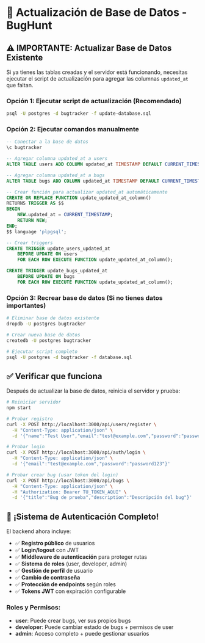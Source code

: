 # 🔄 Actualización de Base de Datos - BugHunt

## ⚠️ IMPORTANTE: Actualizar Base de Datos Existente

Si ya tienes las tablas creadas y el servidor está funcionando, necesitas ejecutar el script de actualización para agregar las columnas `updated_at` que faltan.

### Opción 1: Ejecutar script de actualización (Recomendado)
```bash
psql -U postgres -d bugtracker -f update-database.sql
```

### Opción 2: Ejecutar comandos manualmente
```sql
-- Conectar a la base de datos
\c bugtracker

-- Agregar columna updated_at a users
ALTER TABLE users ADD COLUMN updated_at TIMESTAMP DEFAULT CURRENT_TIMESTAMP;

-- Agregar columna updated_at a bugs  
ALTER TABLE bugs ADD COLUMN updated_at TIMESTAMP DEFAULT CURRENT_TIMESTAMP;

-- Crear función para actualizar updated_at automáticamente
CREATE OR REPLACE FUNCTION update_updated_at_column()
RETURNS TRIGGER AS $$
BEGIN
    NEW.updated_at = CURRENT_TIMESTAMP;
    RETURN NEW;
END;
$$ language 'plpgsql';

-- Crear triggers
CREATE TRIGGER update_users_updated_at 
    BEFORE UPDATE ON users 
    FOR EACH ROW EXECUTE FUNCTION update_updated_at_column();

CREATE TRIGGER update_bugs_updated_at 
    BEFORE UPDATE ON bugs 
    FOR EACH ROW EXECUTE FUNCTION update_updated_at_column();
```

### Opción 3: Recrear base de datos (Si no tienes datos importantes)
```bash
# Eliminar base de datos existente
dropdb -U postgres bugtracker

# Crear nueva base de datos
createdb -U postgres bugtracker

# Ejecutar script completo
psql -U postgres -d bugtracker -f database.sql
```

## ✅ Verificar que funciona

Después de actualizar la base de datos, reinicia el servidor y prueba:

```bash
# Reiniciar servidor
npm start

# Probar registro
curl -X POST http://localhost:3000/api/users/register \
  -H "Content-Type: application/json" \
  -d '{"name":"Test User","email":"test@example.com","password":"password123"}'

# Probar login
curl -X POST http://localhost:3000/api/auth/login \
  -H "Content-Type: application/json" \
  -d '{"email":"test@example.com","password":"password123"}'

# Probar crear bug (usar token del login)
curl -X POST http://localhost:3000/api/bugs \
  -H "Content-Type: application/json" \
  -H "Authorization: Bearer TU_TOKEN_AQUI" \
  -d '{"title":"Bug de prueba","description":"Descripción del bug"}'
```

## 🎉 ¡Sistema de Autenticación Completo!

El backend ahora incluye:

- ✅ **Registro público** de usuarios
- ✅ **Login/logout** con JWT
- ✅ **Middleware de autenticación** para proteger rutas
- ✅ **Sistema de roles** (user, developer, admin)
- ✅ **Gestión de perfil** de usuario
- ✅ **Cambio de contraseña**
- ✅ **Protección de endpoints** según roles
- ✅ **Tokens JWT** con expiración configurable

### Roles y Permisos:
- **user**: Puede crear bugs, ver sus propios bugs
- **developer**: Puede cambiar estado de bugs + permisos de user
- **admin**: Acceso completo + puede gestionar usuarios
